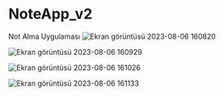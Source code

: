 # NoteApp_v2
Not Alma Uygulaması
![Ekran görüntüsü 2023-08-06 160820](https://github.com/eren5854/NoteApp_v2/assets/57590401/9dc2e19f-bb3b-45b2-acd1-f8abcf5eba4c)

![Ekran görüntüsü 2023-08-06 160929](https://github.com/eren5854/NoteApp_v2/assets/57590401/46975481-b4df-40ea-baac-2f6920d2c5bb)

![Ekran görüntüsü 2023-08-06 161026](https://github.com/eren5854/NoteApp_v2/assets/57590401/d6a131d2-f0da-4697-b13e-5809d484249d)

![Ekran görüntüsü 2023-08-06 161133](https://github.com/eren5854/NoteApp_v2/assets/57590401/29f309ec-79ee-476a-8ba7-681261e5763f)

